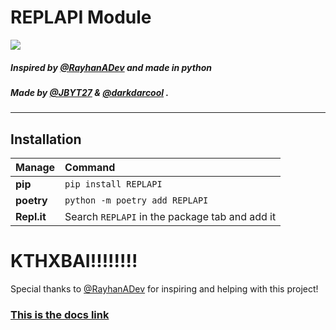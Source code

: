 # REPLAPI Module

<p style = "align: center;">
   <img src = "https://user-images.githubusercontent.com/66882633/112184565-b7a0dd80-8bd5-11eb-938a-4451d3207091.png"
</p>

            
##### Inspired by [@RayhanADev](https://github.com/RayhanADev) and made in python
##### Made by [@JBYT27](https://github.com/JBYT27) & [@darkdarcool](https://github.com/darkdarcool) .

---

## Installation

|Manage          |Command                                         |
|:----------------|:-----------------------------------------------|
|**pip**          | `pip install REPLAPI`                          |
|**poetry**       | `python -m poetry add REPLAPI`                 |
|**Repl.it**      | Search `REPLAPI` in the package tab and add it |     


# KTHXBAI!!!!!!!!

Special thanks to [@RayhanADev](https://github.com/RayhanADev) for inspiring and helping with this project!

### **[This is the docs link](https://ReplAPI-Docs.darkdarcool.repl.co)**
